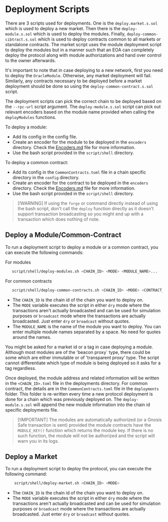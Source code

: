 # Deployment Scripts

There are 3 scripts used for deployments. One is the `deploy.market.s.sol` which is used to deploy a new market. Then there is the `deploy-module.s.sol` which is used to deploy the modules. Finally, `deploy-common-cibtract.s.sol` which is used to deploy contracts common to all markets or standalone contracts. The market script uses the module deployment script to deploy the modules but in a manner such that an EOA can completely deploy the protocol along with module authorizations and hand over control to the owner afterwards.

It's important to note that in case deploying to a new network, first you need to deploy the `OracleModule`. Otherwise, any market deployment will fail. Similarly, any contracts necessary to be deployed before a market deployment should be done so using the `deploy-common-contract.s.sol` script.

The deployment scripts can pick the correct chain to be deployed based on the `--rpc-url` script argument. The `deploy-module.s.sol` script can pick out relevant encoders based on the module name provided when calling the `deployModules` functions.

To deploy a module:
- Add its config in the config file.
- Create an encoder for the module to be deployed in the `encoders` directory. Check the [Encoders.md](./Encoders.md) file for more information.
- Use the bash script provided in the `script/shell` directory. 

To deploy a common contract:
- Add its config in the `CommonContracts.toml` file in a chain specific directory in the `config` directory.
- Create an encoder for the contract to be deployed in the `encoders` directory. Check the [Encoders.md](./Encoders.md) file for more information.
- Use the bash script provided in the `script/shell` directory.

> [!WARNING] If using the `forge` or command directly instead of using the bash script, don't call the `deploy` function directly as it doesn't support transaction broadcasting so you might end up with a transaction which does nothing of note.

## Deploy a Module/Common-Contract
To run a deployment script to deploy a module or a common contract, you can execute the following commands:

For modules

```bash
   script/shell/deploy-modules.sh <CHAIN_ID> <MODE> <MODULE_NAME>...
```

For common contracts

```bash
   script/shell/deploy-common-contracts.sh <CHAIN_ID> <MODE> <CONTRACT_NAME>...
```

- The `CHAIN_ID` is the chain id of the chain you want to deploy on.
- The `MODE` variable executes the script in either `dry` mode where the transactions aren't actually broadcasted and can be used for simulation purposes or `broadcast` mode where the transactions are actually broadcasted. Just enter `dry` or `broadcast` without quotes.
- The `MODULE_NAME` is the name of the module you want to deploy. You can enter multiple module names separated by a space. No need for quotes around the names.

You might be asked for a market id or a tag in case deploying a module. Although most modules are of the 'beacon proxy` type, there could be some which are either immutable or of 'transparent proxy' type. The script cannot differentiate which type of module is being deployed so it asks for a tag regardless.

Once deployed, the module address and related information will be written in the `<CHAIN_ID>.toml` file in the deployments directory. For common contract, the details are in the `CommonContracts.toml` file in the `deployments` folder. This folder is re-written every time a new protocol deployment is done for a chain which was previously deployed on. The `deploy-module.s.sol` will append the new module information into the chain id specific deployments file.

> [!IMPORTANT] The modules are automatically authorized (or a Gnosis Safe transaction is sent) provided the module contracts have the `MODULE_KEY()` function which returns the module key. If there is no such function, the module will not be authorized and the script will warn you in its logs.

## Deploy a Market
To run a deployment script to deploy the protocol, you can execute the following command:

```bash
    script/shell/deploy-market.sh <CHAIN_ID> <MODE>
```

- The `CHAIN_ID` is the chain id of the chain you want to deploy on.
- The `MODE` variable executes the script in either `dry` mode where the transactions aren't actually broadcasted and can be used for simulation purposes or `broadcast` mode where the transactions are actually broadcasted. Just enter `dry` or `broadcast` without quotes.
